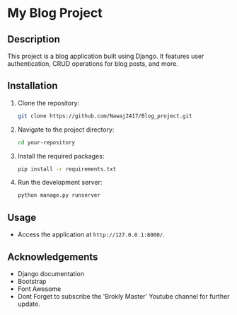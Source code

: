 # My Blog Project

## Description
This project is a blog application built using Django. It features user authentication, CRUD operations for blog posts, and more.

## Installation

1. Clone the repository:
    ```bash
    git clone https://github.com/Nawaj2417/Blog_project.git
    ```

2. Navigate to the project directory:
    ```bash
    cd your-repository
    ```

3. Install the required packages:
    ```bash
    pip install -r requirements.txt
    ```

4. Run the development server:
    ```bash
    python manage.py runserver
    ```

## Usage
- Access the application at `http://127.0.0.1:8000/`.

## Acknowledgements
- Django documentation
- Bootstrap
- Font Awesome
- Dont Forget to subscribe the 'Brokly Master' Youtube channel for further update.

